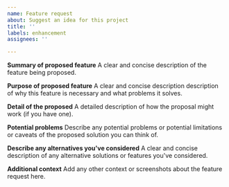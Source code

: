 ```yaml
---
name: Feature request
about: Suggest an idea for this project
title: ''
labels: enhancement
assignees: ''

---
```


**Summary of proposed feature**
A clear and concise description of the feature being proposed.

**Purpose of proposed feature**
A clear and concise description description of why this feature is necessary and what problems it solves.

**Detail of the proposed**
A detailed description of how the proposal might work (if you have one).

**Potential problems**
Describe any potential problems or potential limitations or caveats of the proposed solution you can think of.

**Describe any alternatives you've considered**
A clear and concise description of any alternative solutions or features you've considered.

**Additional context**
Add any other context or screenshots about the feature request here.
